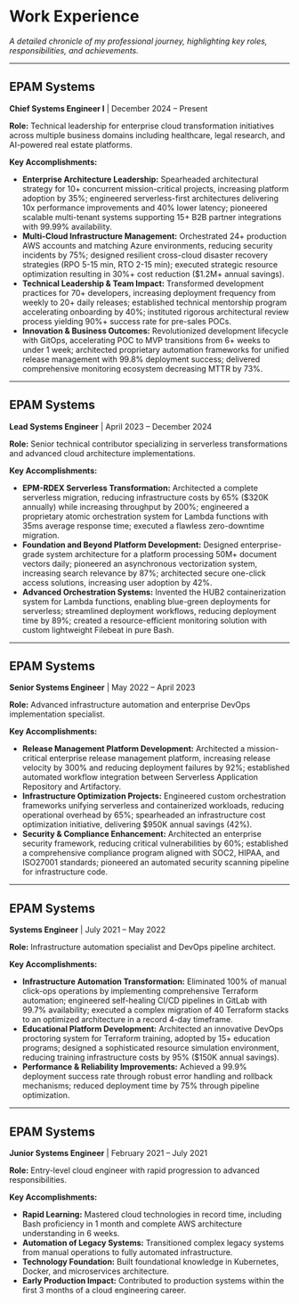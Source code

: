 # Work Experience

*A detailed chronicle of my professional journey, highlighting key roles, responsibilities, and achievements.*

---

## EPAM Systems
**Chief Systems Engineer I** | December 2024 – Present

**Role:** Technical leadership for enterprise cloud transformation initiatives across multiple business domains including healthcare, legal research, and AI-powered real estate platforms.

**Key Accomplishments:**
- **Enterprise Architecture Leadership:** Spearheaded architectural strategy for 10+ concurrent mission-critical projects, increasing platform adoption by 35%; engineered serverless-first architectures delivering 10x performance improvements and 40% lower latency; pioneered scalable multi-tenant systems supporting 15+ B2B partner integrations with 99.99% availability.
- **Multi-Cloud Infrastructure Management:** Orchestrated 24+ production AWS accounts and matching Azure environments, reducing security incidents by 75%; designed resilient cross-cloud disaster recovery strategies (RPO 5-15 min, RTO 2-15 min); executed strategic resource optimization resulting in 30%+ cost reduction ($1.2M+ annual savings).
- **Technical Leadership & Team Impact:** Transformed development practices for 70+ developers, increasing deployment frequency from weekly to 20+ daily releases; established technical mentorship program accelerating onboarding by 40%; instituted rigorous architectural review process yielding 90%+ success rate for pre-sales POCs.
- **Innovation & Business Outcomes:** Revolutionized development lifecycle with GitOps, accelerating POC to MVP transitions from 6+ weeks to under 1 week; architected proprietary automation frameworks for unified release management with 99.8% deployment success; delivered comprehensive monitoring ecosystem decreasing MTTR by 73%.

---

## EPAM Systems
**Lead Systems Engineer** | April 2023 – December 2024

**Role:** Senior technical contributor specializing in serverless transformations and advanced cloud architecture implementations.

**Key Accomplishments:**
- **EPM-RDEX Serverless Transformation:** Architected a complete serverless migration, reducing infrastructure costs by 65% ($320K annually) while increasing throughput by 200%; engineered a proprietary atomic orchestration system for Lambda functions with 35ms average response time; executed a flawless zero-downtime migration.
- **Foundation and Beyond Platform Development:** Designed enterprise-grade system architecture for a platform processing 50M+ document vectors daily; pioneered an asynchronous vectorization system, increasing search relevance by 87%; architected secure one-click access solutions, increasing user adoption by 42%.
- **Advanced Orchestration Systems:** Invented the HUB2 containerization system for Lambda functions, enabling blue-green deployments for serverless; streamlined deployment workflows, reducing deployment time by 89%; created a resource-efficient monitoring solution with custom lightweight Filebeat in pure Bash.

---

## EPAM Systems
**Senior Systems Engineer** | May 2022 – April 2023

**Role:** Advanced infrastructure automation and enterprise DevOps implementation specialist.

**Key Accomplishments:**
- **Release Management Platform Development:** Architected a mission-critical enterprise release management platform, increasing release velocity by 300% and reducing deployment failures by 92%; established automated workflow integration between Serverless Application Repository and Artifactory.
- **Infrastructure Optimization Projects:** Engineered custom orchestration frameworks unifying serverless and containerized workloads, reducing operational overhead by 65%; spearheaded an infrastructure cost optimization initiative, delivering $950K annual savings (42%).
- **Security & Compliance Enhancement:** Architected an enterprise security framework, reducing critical vulnerabilities by 60%; established a comprehensive compliance program aligned with SOC2, HIPAA, and ISO27001 standards; pioneered an automated security scanning pipeline for infrastructure code.

---

## EPAM Systems
**Systems Engineer** | July 2021 – May 2022

**Role:** Infrastructure automation specialist and DevOps pipeline architect.

**Key Accomplishments:**
- **Infrastructure Automation Transformation:** Eliminated 100% of manual click-ops operations by implementing comprehensive Terraform automation; engineered self-healing CI/CD pipelines in GitLab with 99.7% availability; executed a complex migration of 40 Terraform stacks to an optimized architecture in a record 4-day timeframe.
- **Educational Platform Development:** Architected an innovative DevOps proctoring system for Terraform training, adopted by 15+ education programs; designed a sophisticated resource simulation environment, reducing training infrastructure costs by 95% ($150K annual savings).
- **Performance & Reliability Improvements:** Achieved a 99.9% deployment success rate through robust error handling and rollback mechanisms; reduced deployment time by 75% through pipeline optimization.

---

## EPAM Systems
**Junior Systems Engineer** | February 2021 – July 2021

**Role:** Entry-level cloud engineer with rapid progression to advanced responsibilities.

**Key Accomplishments:**
- **Rapid Learning:** Mastered cloud technologies in record time, including Bash proficiency in 1 month and complete AWS architecture understanding in 6 weeks.
- **Automation of Legacy Systems:** Transitioned complex legacy systems from manual operations to fully automated infrastructure.
- **Technology Foundation:** Built foundational knowledge in Kubernetes, Docker, and microservices architecture.
- **Early Production Impact:** Contributed to production systems within the first 3 months of a cloud engineering career.
